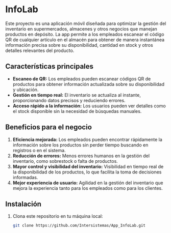 # InfoLab

Este proyecto es una aplicación móvil diseñada para optimizar la gestión del inventario en supermercados, almacenes y otros negocios que manejan productos en depósito.
La app permite a los empleados escanear el código QR de cualquier artículo en el almacén para obtener de manera instantánea información precisa sobre su disponibilidad,
cantidad en stock y otros detalles relevantes del producto.

## Características principales

- **Escaneo de QR:** Los empleados pueden escanear códigos QR de productos para obtener información actualizada sobre su disponibilidad y ubicación.
- **Gestión en tiempo real:** El inventario se actualiza al instante, proporcionando datos precisos y reduciendo errores.
- **Acceso rápido a la información:** Los usuarios pueden ver detalles como el stock disponible sin la necesidad de búsquedas manuales.

## Beneficios para el negocio

1. **Eficiencia mejorada:** Los empleados pueden encontrar rápidamente la información sobre los productos sin perder tiempo buscando en registros o en el sistema.
2. **Reducción de errores:** Menos errores humanos en la gestión del inventario, como sobrestock o falta de productos.
3. **Mayor control y visibilidad del inventario:** Visibilidad en tiempo real de la disponibilidad de los productos, lo que facilita la toma de decisiones informadas.
4. **Mejor experiencia de usuario:** Agilidad en la gestión del inventario que mejora la experiencia tanto para los empleados como para los clientes.

## Instalación

1. Clona este repositorio en tu máquina local:

   ```bash
   git clone https://github.com/Intersistemas/App_InfoLab.git
